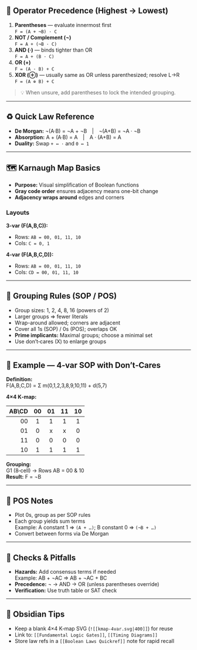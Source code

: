 ## 🔢 Operator Precedence (Highest → Lowest)
1. **Parentheses** — evaluate innermost first  
   `F = (A + ¬B) · C`
2. **NOT / Complement (¬)**  
   `F = A + (¬B · C)`
3. **AND (·)** — binds tighter than OR  
   `F = A + (B · C)`
4. **OR (+)**  
   `F = (A · B) + C`
5. **XOR (⊕)** — usually same as OR unless parenthesized; resolve L→R  
   `F = (A ⊕ B) + C`

> 💡 When unsure, add parentheses to lock the intended grouping.

---

## ♻️ Quick Law Reference
- **De Morgan:** ¬(A·B) = ¬A + ¬B | ¬(A+B) = ¬A · ¬B  
- **Absorption:** A + (A·B) = A | A · (A+B) = A  
- **Duality:** Swap `+ ↔ ·` and `0 ↔ 1`

---

## 🗺️ Karnaugh Map Basics
- **Purpose:** Visual simplification of Boolean functions
- **Gray code order** ensures adjacency means one-bit change
- **Adjacency wraps around** edges and corners

### Layouts
**3‑var \(F(A,B,C)\):**
- Rows: `AB = 00, 01, 11, 10`
- Cols: `C = 0, 1`

**4‑var \(F(A,B,C,D)\):**
- Rows: `AB = 00, 01, 11, 10`
- Cols: `CD = 00, 01, 11, 10`

---

## 📏 Grouping Rules (SOP / POS)
- Group sizes: 1, 2, 4, 8, 16 (powers of 2)
- Larger groups ⇒ fewer literals
- Wrap-around allowed; corners are adjacent
- Cover all 1s (SOP) / 0s (POS); overlaps OK
- **Prime implicants:** Maximal groups; choose a minimal set
- Use don’t‑cares (X) to enlarge groups

---

## 🧪 Example — 4‑var SOP with Don’t‑Cares
**Definition:**  
F(A,B,C,D) = Σ m(0,1,2,3,8,9,10,11) + d(5,7)

**4×4 K‑map:**

| AB\CD  | 00 | 01 | 11 | 10 |
|-------:|:--:|:--:|:--:|:--:|
| 00     | 1  | 1  | 1  | 1  |
| 01     | 0  | x  | x  | 0  |
| 11     | 0  | 0  | 0  | 0  |
| 10     | 1  | 1  | 1  | 1  |

**Grouping:**  
G1 (8‑cell) → Rows AB = 00 & 10  
**Result:** F = ¬B

---

## 🧱 POS Notes
- Plot 0s, group as per SOP rules
- Each group yields sum terms  
  Example: A constant 1 ⇒ `(A + …)`; B constant 0 ⇒ `(¬B + …)`
- Convert between forms via De Morgan

---

## 🧠 Checks & Pitfalls
- **Hazards:** Add consensus terms if needed  
  Example: AB + ¬AC ⇒ AB + ¬AC + BC
- **Precedence:** ¬ → AND → OR (unless parentheses override)
- **Verification:** Use truth table or SAT check

---

## 🔗 Obsidian Tips
- Keep a blank 4×4 K‑map SVG (`![[kmap-4var.svg|400]]`) for reuse
- Link to: `[[Fundamental Logic Gates]]`, `[[Timing Diagrams]]`
- Store law refs in a `[[Boolean Laws Quickref]]` note for rapid recall

